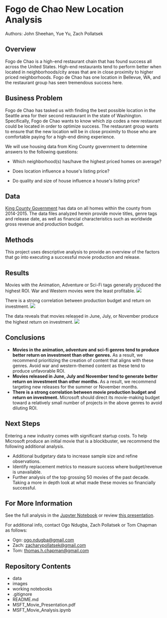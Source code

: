 # Fogo de Chao New Location Analysis
Authors: John Sheehan, Yue Yu, Zach Pollatsek

## Overview
Fogo de Chao is a high-end restaurant chain that has found success all across the United States. High-end restaurants tend to perform better when located in neighborhoods/city areas that are in close proximity to higher priced neighborhoods. Fogo de Chao has one location in Bellevue, WA, and the restaurant group has seen tremendous success here. 

## Business Problem
Fogo de Chao has tasked us with finding the best possible location in the Seattle area for their second restaurant in the state of Washington. Specifically, Fogo de Chao wants to know which zip codes a new restaurant could be located in order to optimize success. The restaurant group wants to ensure that the new location will be in close proximity to those who are comfortable paying for a high-end dining experience. 

We will use housing data from King County government to determine answers to the following questions:

- Which neighborhood(s) has/have the highest priced homes on average?

- Does location influence a house's listing price?

- Do quality and size of house influence a house's listing price?


## Data

[King County Government](https://info.kingcounty.gov/assessor/esales/Glossary.aspx?type=r) has data on all homes within the county from 2014-2015. The data files analyzed herein provide movie titles, genre tags and release date, as well as financial characteristics such as worldwide gross revenue and production budget.

## Methods

This project uses descriptive analysis to provide an overview of the factors that go into executing a successful movie production and release. 

## Results

Movies with the Animation, Adventure or Sci-Fi tags generally produced the highest ROI. War and Western movies were the least profitable.
![](images/MedianROI_genre.png)


There is a strong correlation between production budget and return on investment.
![](images/WorldwideGrossRevenueByProductionBudget.png)


The data reveals that movies released in June, July, or November produce the highest return on investment.
![](images/MedianROI_ReleaseMonth.png)


## Conclusions

- **Movies in the animation, adventure and sci-fi genres tend to produce better return on investment than other genres.** As a result, we recommend prioritizing the creation of content that aligns with these genres. Avoid war and western-themed content as these tend to produce unfavorable ROI.
- **Movies released in June, July and November tend to generate better return on investment than other months.** As a result, we recommend targeting new releases for the summer or November months.
- **There is a strong correlation between movie production budget and return on investment.** Microsoft should direct its movie-making budget toward a relatively small number of projects in the above genres to avoid diluting ROI.

## Next Steps

Entering a new industry comes with significant startup costs. To help Microsoft produce an initial movie that is a blockbuster, we recommend the following additional analysis.

- Additional budgetary data to increase sample size and refine observations.
- Identify replacement metrics to measure success where budget/revenue is unavailable.
- Further analysis of the top grossing 50 movies of the past decade. Taking a more in depth look at what made these movies so financially successful.

## For More Information

See the full analysis in the [Jupyter Notebook](MSFT_Movie_Analysis.ipynb) or review [this presentation](MSFT_Movie_Presentation.pdf).

For additional info, contact Ogo Ndugba, Zach Pollatsek or Tom Chapman as follows:

- Ogo:    ogo.ndugba@gmail.com 
- Zach:   zacharypollatsek@gmail.com
- Tom:    thomas.h.chapman@gmail.com

## Repository Contents
- data
- images
- working notebooks
- .gitignore
- README.md
- MSFT_Movie_Presentation.pdf
- MSFT_Movie_Analysis.ipynb
